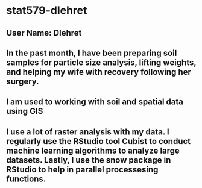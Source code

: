 # stat579-dlehret
## User Name: Dlehret
## In the past month, I have been preparing soil samples for particle size analysis, lifting weights, and helping my wife with recovery following her surgery.
## I am used to working with soil and spatial data using GIS
## I use a lot of raster analysis with my data. I regularly use the RStudio tool Cubist to conduct machine learning algorithms to analyze large datasets. Lastly, I use the snow package in RStudio to help in parallel processesing functions.
